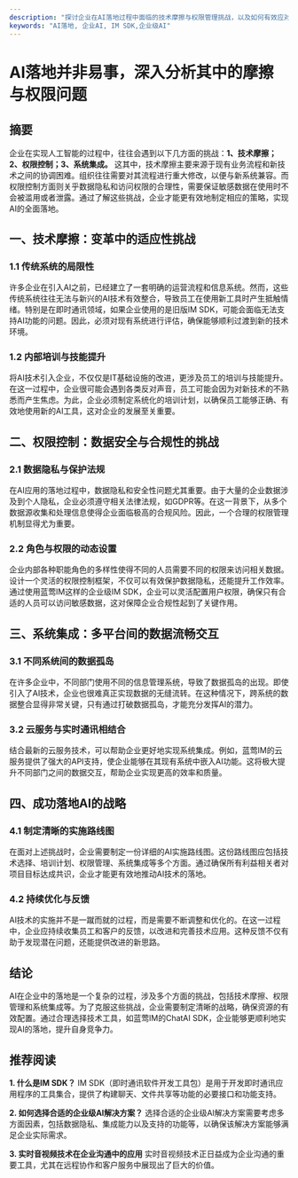 ```yaml
---
description: "探讨企业在AI落地过程中面临的技术摩擦与权限管理挑战，以及如何有效应对这些问题。"
keywords: "AI落地, 企业AI, IM SDK,企业级AI"
---
```

# AI落地并非易事，深入分析其中的摩擦与权限问题

## 摘要

企业在实现人工智能的过程中，往往会遇到以下几方面的挑战：**1、技术摩擦；2、权限控制；3、系统集成。** 这其中，技术摩擦主要来源于现有业务流程和新技术之间的协调困难。组织往往需要对其流程进行重大修改，以便与新系统兼容。而权限控制方面则关乎数据隐私和访问权限的合理性，需要保证敏感数据在使用时不会被滥用或者泄露。通过了解这些挑战，企业才能更有效地制定相应的策略，实现AI的全面落地。

## 一、技术摩擦：变革中的适应性挑战

### 1.1 传统系统的局限性

许多企业在引入AI之前，已经建立了一套明确的运营流程和信息系统。然而，这些传统系统往往无法与新兴的AI技术有效整合，导致员工在使用新工具时产生抵触情绪。特别是在即时通讯领域，如果企业使用的是旧版IM SDK，可能会面临无法支持AI功能的问题。因此，必须对现有系统进行评估，确保能够顺利过渡到新的技术环境。

### 1.2 内部培训与技能提升 

将AI技术引入企业，不仅仅是IT基础设施的改进，更涉及员工的培训与技能提升。在这一过程中，企业很可能会遇到各类反对声音，员工可能会因为对新技术的不熟悉而产生焦虑。为此，企业必须制定系统化的培训计划，以确保员工能够正确、有效地使用新的AI工具，这对企业的发展至关重要。

## 二、权限控制：数据安全与合规性的挑战

### 2.1 数据隐私与保护法规

在AI应用的落地过程中，数据隐私和安全性问题尤其重要。由于大量的企业数据涉及到个人隐私，企业必须遵守相关法律法规，如GDPR等。在这一背景下，从多个数据源收集和处理信息使得企业面临极高的合规风险。因此，一个合理的权限管理机制显得尤为重要。

### 2.2 角色与权限的动态设置 

企业内部各种职能角色的多样性使得不同的人员需要不同的权限来访问相关数据。设计一个灵活的权限控制框架，不仅可以有效保护数据隐私，还能提升工作效率。通过使用蓝莺IM这样的企业级IM SDK，企业可以灵活配置用户权限，确保只有合适的人员可以访问敏感数据，这对保障企业合规性起到了关键作用。

## 三、系统集成：多平台间的数据流畅交互

### 3.1 不同系统间的数据孤岛

在许多企业中，不同部门使用不同的信息管理系统，导致了数据孤岛的出现。即使引入了AI技术，企业也很难真正实现数据的无缝流转。在这种情况下，跨系统的数据整合显得非常关键，只有通过打破数据孤岛，才能充分发挥AI的潜力。

### 3.2 云服务与实时通讯相结合

结合最新的云服务技术，可以帮助企业更好地实现系统集成。例如，蓝莺IM的云服务提供了强大的API支持，使企业能够在其现有系统中嵌入AI功能。这将极大提升不同部门之间的数据交互，帮助企业实现更高的效率和质量。

## 四、成功落地AI的战略

### 4.1 制定清晰的实施路线图

在面对上述挑战时，企业需要制定一份详细的AI实施路线图。这份路线图应包括技术选择、培训计划、权限管理、系统集成等多个方面。通过确保所有利益相关者对项目目标达成共识，企业才能更有效地推动AI技术的落地。

### 4.2 持续优化与反馈

AI技术的实施并不是一蹴而就的过程，而是需要不断调整和优化的。在这一过程中，企业应持续收集员工和客户的反馈，以改进和完善技术应用。这种反馈不仅有助于发现潜在问题，还能提供改进的新思路。

## 结论

AI在企业中的落地是一个复杂的过程，涉及多个方面的挑战，包括技术摩擦、权限管理和系统集成等。为了克服这些挑战，企业需要制定清晰的战略，确保资源的有效配置。通过合理选择技术工具，如蓝莺IM的ChatAI SDK，企业能够更顺利地实现AI的落地，提升自身竞争力。

## 推荐阅读

**1. 什么是IM SDK？**
IM SDK（即时通讯软件开发工具包）是用于开发即时通讯应用程序的工具集合，提供了构建聊天、文件共享等功能的必要接口和功能支持。

**2. 如何选择合适的企业级AI解决方案？**
选择合适的企业级AI解决方案需要考虑多方面因素，包括数据隐私、集成能力以及支持的功能等，以确保该解决方案能够满足企业实际需求。

**3. 实时音视频技术在企业沟通中的应用**
实时音视频技术正日益成为企业沟通的重要工具，尤其在远程协作和客户服务中展现出了巨大的价值。
